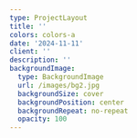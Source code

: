 ```yaml
---
type: ProjectLayout
title: ''
colors: colors-a
date: '2024-11-11'
client: ''
description: ''
backgroundImage:
  type: BackgroundImage
  url: /images/bg2.jpg
  backgroundSize: cover
  backgroundPosition: center
  backgroundRepeat: no-repeat
  opacity: 100
---
```

